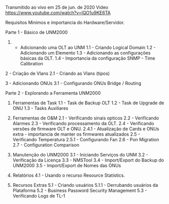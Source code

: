  Transmitido ao vivo em 25 de jun. de 2020
 Video https://www.youtube.com/watch?v=lQO1u9KE6TA

Requisitos Minimos e importancia do Hardware/Servidor.

Parte 1 - Básico de UNM2000

1. - Adicionando uma OLT ao UNM
 1.1 - Criando Logical Domain
 1.2 - Adicionando um Elemento
 1.3 - Adicionando as configurações básicas da OLT.
 1.4 - Importancia da configuração SNMP - Time Calibration

2 - Criação de Vlans
 2.1 - Criando as Vlans (tipos)

3 - Adicionando ONUs
 3.1 - Configurando ONUs Bridge / Routing

Parte 2 - Explorando a Ferramenta UNM2000

1. Ferramentas de Task
 1.1 - Task de Backup OLT
 1.2 - Task de Upgrade de ONU
 1.3 - Tasks Auxiliares

2. Ferramentas de O&M
 2.1 - Verificando sinais opticos
 2.2 - Verificando Alarmes
 2.3 - Verificando processamento da OLT.
 2.4 - Verificando versões de firmware OLT e ONU.
 2.4.1 - Atualização de Cards e ONUs
 extra - importancia de manter os firmwares atualizados
 2.5 - Verificando Temperatura
 2.5.1 - Configurando Fan
 2.6 - Pon Migration
 2.7 - Configuration Comparison

3. Manutenção do UNM2000
 3.1 - Iniciando Serviços do UNM
 3.2 - Verificação da Licença
 3.3 - NMSTool 
 3.4 - Import/Export do Backup do UNM2000
 3.5 - Import/Export de Nomes das ONUs

4. Relatórios
 4.1 - Usando o recurso Resource Statistics.

5. Recursos Extras
 5.1 - Criando usuários
 5.1.1 - Derrubando usuários da Plataforma
 5.2 - Business Password Security Management
 5.3 - Verificando Logs de TL-1